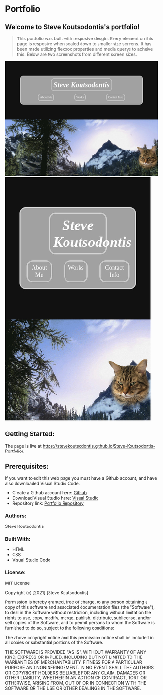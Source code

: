 # Portfolio

 ## Welcome to Steve Koutsodontis's portfolio!

> This portfolio was built with resposive desgin. Every element on this page is resposive when scaled down to smaller size screens. 
It has been made utilizing flexbox properties and media querys to acheive this. Below are two screenshots from different screen sizes.

![Desktop](assets/images/skdt1.jpg)
![Mobile](assets/images/skmb1.jpg)

 ## Getting Started:

The page is live at https://stevekoutsodontis.github.io/Steve-Koutsodontis-Portfolio/.

 ## Prerequisites:

If you want to edit this web page you must have a Github account, and have also downloaded Visual Studio Code.

- Create a Github account here: [Github](https://github.com/)
- Download Visual Studio here: [Visual Studio](https://code.visualstudio.com/download/)
- Repository link: [Portfolio Repository](https://github.com/SteveKoutsodontis/Steve-Koutsodontis-Portfolio)

 ### Authors:

 Steve Koutsodontis

 ### Built With:

- HTML
- CSS
- Visual Studio Code

 ### License: 
 
MIT License

Copyright (c) [2021] [Steve Koutsodontis]

Permission is hereby granted, free of charge, to any person obtaining a copy
of this software and associated documentation files (the "Software"), to deal
in the Software without restriction, including without limitation the rights
to use, copy, modify, merge, publish, distribute, sublicense, and/or sell
copies of the Software, and to permit persons to whom the Software is
furnished to do so, subject to the following conditions:

The above copyright notice and this permission notice shall be included in all
copies or substantial portions of the Software.

THE SOFTWARE IS PROVIDED "AS IS", WITHOUT WARRANTY OF ANY KIND, EXPRESS OR
IMPLIED, INCLUDING BUT NOT LIMITED TO THE WARRANTIES OF MERCHANTABILITY,
FITNESS FOR A PARTICULAR PURPOSE AND NONINFRINGEMENT. IN NO EVENT SHALL THE
AUTHORS OR COPYRIGHT HOLDERS BE LIABLE FOR ANY CLAIM, DAMAGES OR OTHER
LIABILITY, WHETHER IN AN ACTION OF CONTRACT, TORT OR OTHERWISE, ARISING FROM,
OUT OF OR IN CONNECTION WITH THE SOFTWARE OR THE USE OR OTHER DEALINGS IN THE
SOFTWARE.